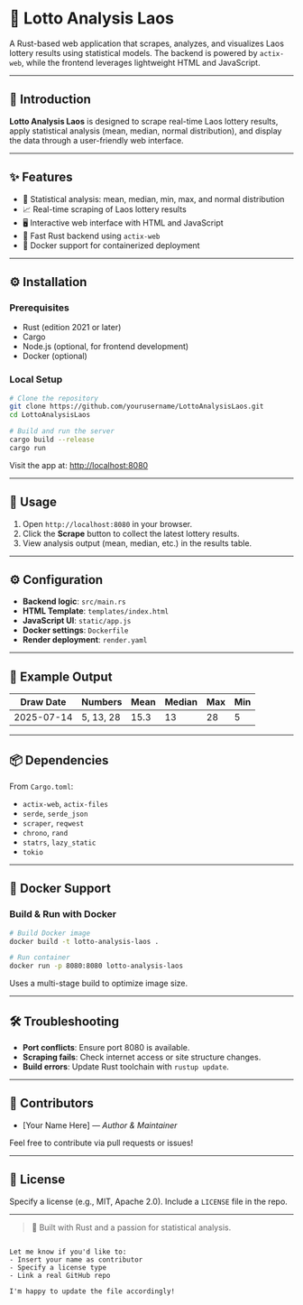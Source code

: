 # 🎯 Lotto Analysis Laos

A Rust-based web application that scrapes, analyzes, and visualizes Laos lottery results using statistical models. The backend is powered by `actix-web`, while the frontend leverages lightweight HTML and JavaScript.

---

## 🧩 Introduction

**Lotto Analysis Laos** is designed to scrape real-time Laos lottery results, apply statistical analysis (mean, median, normal distribution), and display the data through a user-friendly web interface.

---

## ✨ Features

- 🧮 Statistical analysis: mean, median, min, max, and normal distribution
- 📈 Real-time scraping of Laos lottery results
- 🖥️ Interactive web interface with HTML and JavaScript
- 🚀 Fast Rust backend using `actix-web`
- 🐳 Docker support for containerized deployment

---

## ⚙️ Installation

### Prerequisites

- Rust (edition 2021 or later)
- Cargo
- Node.js (optional, for frontend development)
- Docker (optional)

### Local Setup

```bash
# Clone the repository
git clone https://github.com/yourusername/LottoAnalysisLaos.git
cd LottoAnalysisLaos

# Build and run the server
cargo build --release
cargo run
````

Visit the app at: [http://localhost:8080](http://localhost:8080)

---

## 🚀 Usage

1. Open `http://localhost:8080` in your browser.
2. Click the **Scrape** button to collect the latest lottery results.
3. View analysis output (mean, median, etc.) in the results table.

---

## ⚙️ Configuration

* **Backend logic**: `src/main.rs`
* **HTML Template**: `templates/index.html`
* **JavaScript UI**: `static/app.js`
* **Docker settings**: `Dockerfile`
* **Render deployment**: `render.yaml`

---

## 🧪 Example Output

| Draw Date  | Numbers   | Mean | Median | Max | Min |
| ---------- | --------- | ---- | ------ | --- | --- |
| 2025-07-14 | 5, 13, 28 | 15.3 | 13     | 28  | 5   |

---

## 📦 Dependencies

From `Cargo.toml`:

* `actix-web`, `actix-files`
* `serde`, `serde_json`
* `scraper`, `reqwest`
* `chrono`, `rand`
* `statrs`, `lazy_static`
* `tokio`

---

## 🐳 Docker Support

### Build & Run with Docker

```bash
# Build Docker image
docker build -t lotto-analysis-laos .

# Run container
docker run -p 8080:8080 lotto-analysis-laos
```

Uses a multi-stage build to optimize image size.

---

## 🛠️ Troubleshooting

* **Port conflicts**: Ensure port 8080 is available.
* **Scraping fails**: Check internet access or site structure changes.
* **Build errors**: Update Rust toolchain with `rustup update`.

---

## 👥 Contributors

* \[Your Name Here] — *Author & Maintainer*

Feel free to contribute via pull requests or issues!

---

## 📄 License

Specify a license (e.g., MIT, Apache 2.0). Include a `LICENSE` file in the repo.

---

> 🦀 Built with Rust and a passion for statistical analysis.

```

Let me know if you'd like to:
- Insert your name as contributor
- Specify a license type
- Link a real GitHub repo

I'm happy to update the file accordingly!
```

